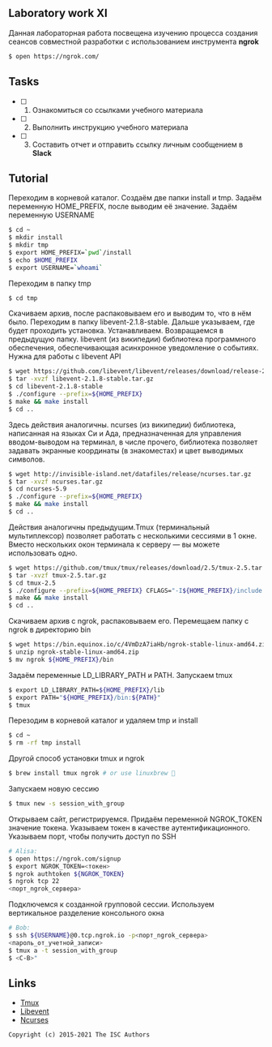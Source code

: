 ## Laboratory work XI

Данная лабораторная работа посвещена изучению процесса создания сеансов совместной разработки с использованием инструмента **ngrok**

```sh
$ open https://ngrok.com/
```

## Tasks

- [ ] 1. Ознакомиться со ссылками учебного материала
- [ ] 2. Выполнить инструкцию учебного материала
- [ ] 3. Составить отчет и отправить ссылку личным сообщением в **Slack**

## Tutorial
Переходим в корневой каталог. Создаём две папки install и tmp. Задаём переменную HOME_PREFIX, после выводим её значение. Задаём переменную USERNAME
```sh
$ cd ~
$ mkdir install
$ mkdir tmp
$ export HOME_PREFIX=`pwd`/install
$ echo $HOME_PREFIX
$ export USERNAME=`whoami`
```
Переходим в папку tmp
```sh
$ cd tmp
```
Скачиваем архив, после распаковываем его и выводим то, что в нём было. Переходим в папку libevent-2.1.8-stable. Дальше указываем, где будет проходить установка. Устанавливаем. Возвращаемся в предыдущую папку. libevent (из википедии) библиотека программного обеспечения, обеспечивающая асинхронное уведомление о событиях. Нужна для работы с libevent API
```sh
$ wget https://github.com/libevent/libevent/releases/download/release-2.1.8-stable/libevent-2.1.8-stable.tar.gz
$ tar -xvzf libevent-2.1.8-stable.tar.gz
$ cd libevent-2.1.8-stable
$ ./configure --prefix=${HOME_PREFIX}
$ make && make install
$ cd ..
```
Здесь действия аналогичны. ncurses (из википедии) библиотека, написанная на языках Си и Ада, предназначенная для управления вводом-выводом на терминал, в числе прочего, библиотека позволяет задавать экранные координаты (в знакоместах) и цвет выводимых символов.
```sh
$ wget http://invisible-island.net/datafiles/release/ncurses.tar.gz
$ tar -xvzf ncurses.tar.gz
$ cd ncurses-5.9
$ ./configure --prefix=${HOME_PREFIX}
$ make && make install
$ cd ..
```
Действия аналогичны предыдущим.Tmux (терминальный мультиплексор) позволяет работать с несколькими сессиями в 1 окне. Вместо нескольких окон терминала к серверу — вы можете использовать одно. 

```sh
$ wget https://github.com/tmux/tmux/releases/download/2.5/tmux-2.5.tar.gz
$ tar -xvzf tmux-2.5.tar.gz
$ cd tmux-2.5
$ ./configure --prefix=${HOME_PREFIX} CFLAGS="-I${HOME_PREFIX}/include -I${HOME_PREFIX}/include/ncurses" LDFLAGS="-L${HOME_PREFIX}/lib"
$ make && make install
$ cd ..
```
Скачиваем архив с ngrok, распаковываем его. Перемещаем папку с ngrok в директорию bin
```sh
$ wget https://bin.equinox.io/c/4VmDzA7iaHb/ngrok-stable-linux-amd64.zip
$ unzip ngrok-stable-linux-amd64.zip
$ mv ngrok ${HOME_PREFIX}/bin
```
Задаём переменные LD_LIBRARY_PATH и PATH. Запускаем tmux
```sh
$ export LD_LIBRARY_PATH=${HOME_PREFIX}/lib
$ export PATH="${HOME_PREFIX}/bin:${PATH}"
$ tmux
```
Перезодим в корневой каталог и удаляем tmp и install
```sh
$ cd ~
$ rm -rf tmp install
```
Другой способ установки tmux и ngrok
```sh
$ brew install tmux ngrok # or use linuxbrew 🎉
```
Запускаем новую сессию
```sh
$ tmux new -s session_with_group
```
Открываем сайт, регистрируемся. Придаём переменной NGROK_TOKEN значение токена. Указываем токен в качестве аутентификационного. Указываем порт, чтобы получить доступ по SSH
```sh
# Alisa:
$ open https://ngrok.com/signup
$ export NGROK_TOKEN=<токен>
$ ngrok authtoken ${NGROK_TOKEN}
$ ngrok tcp 22
<порт_ngrok_сервера>
```
Подключемся к созданной групповой сессии. Используем вертикальное разделение консольного окна
```sh
# Bob:
$ ssh ${USERNAME}@0.tcp.ngrok.io -p<порт_ngrok_сервера>
<пароль_от_учетной_записи>
$ tmux a -t session_with_group
$ <C-B>"
```

## Links

- [Tmux](https://raw.githubusercontent.com/tmux/tmux/master/README)
- [Libevent](http://libevent.org)
- [Ncurses](http://invisible-island.net/ncurses/)

```
Copyright (c) 2015-2021 The ISC Authors
```
